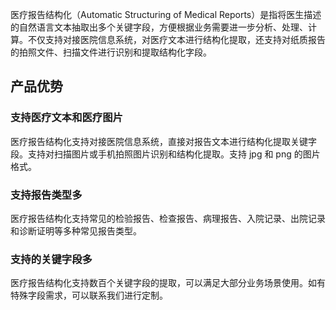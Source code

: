 医疗报告结构化（Automatic Structuring of Medical Reports）是指将医生描述的自然语言文本抽取出多个关键字段，方便根据业务需要进一步分析、处理、计算。不仅支持对接医院信息系统，对医疗文本进行结构化提取，还支持对纸质报告的拍照文件、扫描文件进行识别和提取结构化字段。

## 产品优势

### 支持医疗文本和医疗图片
医疗报告结构化支持对接医院信息系统，直接对报告文本进行结构化提取关键字段。支持对扫描图片或手机拍照图片识别和结构化提取。支持 jpg 和 png 的图片格式。

### 支持报告类型多
医疗报告结构化支持常见的检验报告、检查报告、病理报告、入院记录、出院记录和诊断证明等多种常见报告类型。

### 支持的关键字段多
医疗报告结构化支持数百个关键字段的提取，可以满足大部分业务场景使用。如有特殊字段需求，可以联系我们进行定制。

